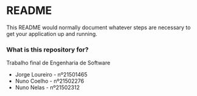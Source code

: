 # README #

This README would normally document whatever steps are necessary to get your application up and running.

### What is this repository for? ###

 Trabalho final de Engenharia de Software


*  Jorge Loureiro - nº21501465 
*  Nuno Coelho - nº21502276
*  Nuno Nelas - nº21502312